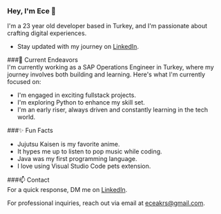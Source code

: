 ### Hey, I'm Ece 👋
I'm a 23 year old developer based in Turkey, and I'm passionate about crafting digital experiences.

* Stay updated with my journey on [LinkedIn](www.linkedin.com/in/ece-akarsu-ba1318159).

###🔭 Current Endeavors
<br>
I'm currently working as a SAP Operations Engineer in Turkey, where my journey involves both building and learning. Here's what I'm currently focused on:

* I'm engaged in exciting fullstack projects.
* I'm exploring Python to enhance my skill set.
* I'm an early riser, always driven and constantly learning in the tech world.

###✨ Fun Facts
<br>
* Jujutsu Kaisen is my favorite anime.
* It hypes me up to listen to pop music while coding.
* Java was my first programming language.
* I love using Visual Studio Code pets extension.

###📫 Contact
<br>
For a quick response, DM me on [LinkedIn](www.linkedin.com/in/ece-akarsu-ba1318159).

For professional inquiries, reach out via email at eceakrs@gmail.com.

